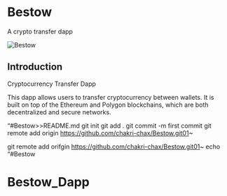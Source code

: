 # Bestow
A crypto transfer dapp


![Bestow](https://github.com/chakri-chax/Bestow/assets/72123758/0c1b147a-d61b-4ea7-9917-c7c05a6346c5)

## Introduction

Cryptocurrency Transfer Dapp

This dapp allows users to transfer cryptocurrency between wallets. It is built on top of the Ethereum and Polygon blockchains, which are both decentralized and secure networks.


“#Bestow>>README.md
git init
git add .
git commit -m first commit
git remote add origin https://github.com/chakri-chax/Bestow.git01~

git remote add orifgin https://github.com/chakri-chax/Bestow.git01~
echo “#Bestow
# Bestow_Dapp
